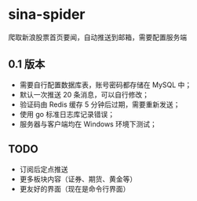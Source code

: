 # sina-spider
爬取新浪股票首页要闻，自动推送到邮箱，需要配置服务端

## 0.1 版本
- 需要自行配置数据库表，账号密码都存储在 MySQL 中；
- 默认一次推送 20 条消息，可以自行修改；
- 验证码由 Redis 缓存 5 分钟后过期，需要重新发送；
- 使用 go 标准日志库记录错误；
- 服务器与客户端均在 Windows 环境下测试；
## TODO
- 订阅后定点推送
- 更多板块内容（证券、期货、黄金等）
- 更友好的界面（现在是命令行界面）